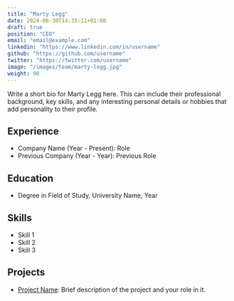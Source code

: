 ```yaml
---
title: "Marty Legg"
date: 2024-06-30T14:35:11+01:00
draft: true
position: "CEO"
email: "email@example.com"
linkedin: "https://www.linkedin.com/in/username"
github: "https://github.com/username"
twitter: "https://twitter.com/username"
image: "/images/team/marty-legg.jpg"
weight: 90
---
```


Write a short bio for Marty Legg here. This can include their professional background, key skills, and any interesting personal details or hobbies that add personality to their profile.

## Experience

- Company Name (Year - Present): Role
- Previous Company (Year - Year): Previous Role

## Education

- Degree in Field of Study, University Name, Year

## Skills

- Skill 1
- Skill 2
- Skill 3

## Projects

- [Project Name](https://project-link.com): Brief description of the project and your role in it.
